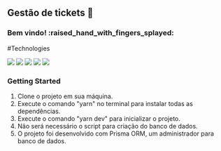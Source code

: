 <h2> Gestão de tickets 🎫</h2>

<h3>Bem vindo! :raised_hand_with_fingers_splayed:</h3>

#Technologies
<div>
  <img src="https://img.shields.io/badge/Next.js-000000.svg?style=for-the-badge&logo=nextdotjs&logoColor=white" />
  <img src="https://img.shields.io/badge/TypeScript-3178C6.svg?style=for-the-badge&logo=TypeScript&logoColor=white" />
  <img src="https://img.shields.io/badge/React%20Query-FF4154.svg?style=for-the-badge&logo=React-Query&logoColor=white" />
  <img src="https://img.shields.io/badge/Prisma-2D3748.svg?style=for-the-badge&logo=Prisma&logoColor=white" />
  <img src="https://img.shields.io/badge/Chakra%20UI-319795.svg?style=for-the-badge&logo=Chakra-UI&logoColor=white" />
</div>

<h3>Getting Started</h3>

<ol>
    <li>Clone o projeto em sua máquina.</li>
    <li>Execute o comando "yarn" no terminal para instalar todas as dependências.</li>
    <li>Execute o comando "yarn dev" para inicializar o projeto.</li>
    <li>Não será necessário o script para criação do banco de dados.</li>
    <li>O projeto foi desenvolvido com Prisma ORM, um administrador para banco de dados.</li>
</ol>
